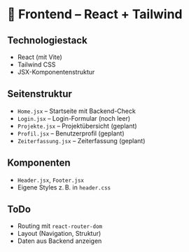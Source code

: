 # 🎨 Frontend – React + Tailwind

## Technologiestack

- React (mit Vite)
- Tailwind CSS
- JSX-Komponentenstruktur

## Seitenstruktur

- `Home.jsx` – Startseite mit Backend-Check
- `Login.jsx` – Login-Formular (noch leer)
- `Projekte.jsx` – Projektübersicht (geplant)
- `Profil.jsx` – Benutzerprofil (geplant)
- `Zeiterfassung.jsx` – Zeiterfassung (geplant)

## Komponenten

- `Header.jsx`, `Footer.jsx`
- Eigene Styles z. B. in `header.css`

## ToDo

- Routing mit `react-router-dom`
- Layout (Navigation, Struktur)
- Daten aus Backend anzeigen
